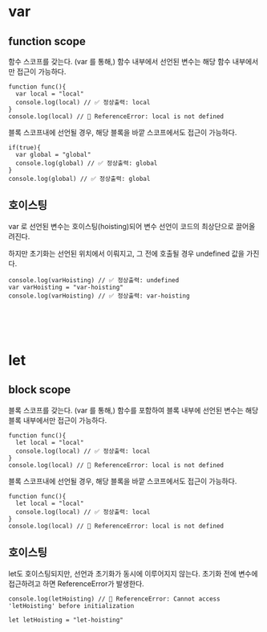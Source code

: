 # var

## function scope
함수 스코프를 갖는다. (var 를 통해,) 함수 내부에서 선언된 변수는 해당 함수 내부에서만 접근이 가능하다.

```tsx
function func(){
  var local = "local" 
  console.log(local) // ✅ 정상출력: local
}
console.log(local) // 🚨 ReferenceError: local is not defined
```

블록 스코프내에 선언될 경우, 해당 블록을 바깥 스코프에서도 접근이 가능하다.
```tsx
if(true){
  var global = "global"
  console.log(global) // ✅ 정상출력: global
}
console.log(global) // ✅ 정상출력: global
```

## 호이스팅
var 로 선언된 변수는 호이스팅(hoisting)되어 변수 선언이 코드의 최상단으로 끌어올려진다. 

하지만 초기화는 선언된 위치에서 이뤄지고, 그 전에 호출될 경우 undefined 값을 가진다.

```tsx
console.log(varHoisting) // ✅ 정상출력: undefined
var varHoisting = "var-hoisting"
console.log(varHoisting) // ✅ 정상출력: var-hoisting
```

<br/>
<br/>
<br/>

# let

## block scope
블록 스코프를 갖는다. (var 를 통해,) 함수를 포함하여 블록 내부에 선언된 변수는 해당 블록 내부에서만 접근이 가능하다.

```tsx
function func(){
  let local = "local" 
  console.log(local) // ✅ 정상출력: local
}
console.log(local) // 🚨 ReferenceError: local is not defined
```

블록 스코프내에 선언될 경우, 해당 블록을 바깥 스코프에서도 접근이 가능하다.
```tsx
function func(){
  let local = "local" 
  console.log(local) // ✅ 정상출력: local
}
console.log(local) // 🚨 ReferenceError: local is not defined
```

## 호이스팅
let도 호이스팅되지만, 선언과 초기화가 동시에 이루어지지 않는다. 
초기화 전에 변수에 접근하려고 하면 ReferenceError가 발생한다.

```tsx
console.log(letHoisting) // 🚨 ReferenceError: Cannot access 'letHoisting' before initialization

let letHoisting = "let-hoisting"
```